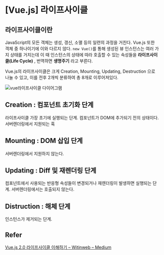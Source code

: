 # [Vue.js] 라이프사이클

## 라이프사이클이란

JavaScript의 모든 객체는 생성, 갱신, 소멸 등의 일련의 과정을 거친다. Vue.js 또한 객체 중 하나이기에 이와 다르지 않다. `new Vue()`를 통해 생성된 뷰 인스턴스는 여러 가지 상태를 거치는데 이 때 인스턴스의 상태에 따라 호출할 수 있는 속성들을 **라이프사이클(Life Cycle)** , 번역하면 **생명주기** 라고 부른다. 

Vue.js의 라이프사이클은 크게 Creation, Mounting, Updating, Destruction 으로 나눌 수 있고, 이를 전후 2개씩 분류하여 총 8개로 이루어져있다.



![vue라이프사이클 다이어그램](https://kr.vuejs.org/images/lifecycle.png)



## Creation : 컴포넌트 초기화 단계

라이프사이클 가장 초기에 실행되는 단계. 컴포넌트가 DOM에 추가되기 전의 상태이다. 서버렌더링에서 지원되는 훅



## Mounting : DOM 삽입 단계

서버렌더링에서 지원하지 않는다.



## Updating : Diff 및 재렌더링 단계

컴포넌트에서 사용되는 반응형 속성들이 변경되거나 재렌더링이 발생하면 실행되는 단계. 서버렌더링에서는 호출되지 않는다.



## Distruction : 해체 단계

인스턴스가 제거되는 단계.



## Refer

[Vue.js 2.0 라이프사이클 이해하기 – Witinweb – Medium]([https://medium.com/witinweb/vue-js-%EB%9D%BC%EC%9D%B4%ED%94%84%EC%82%AC%EC%9D%B4%ED%81%B4-%EC%9D%B4%ED%95%B4%ED%95%98%EA%B8%B0-7780cdd97dd4](https://medium.com/witinweb/vue-js-라이프사이클-이해하기-7780cdd97dd4))